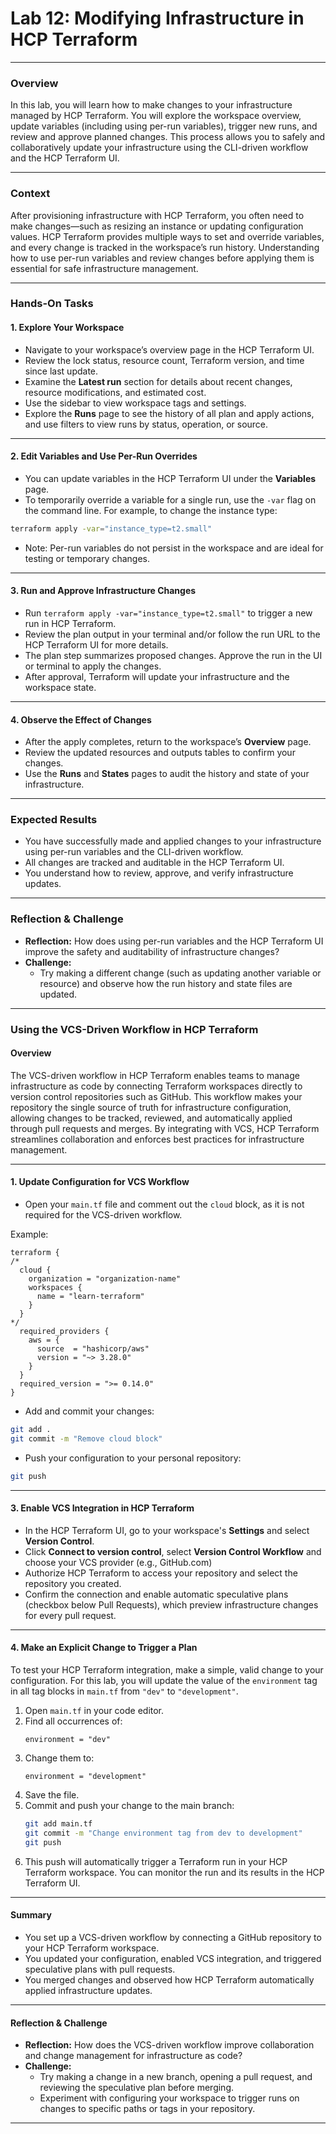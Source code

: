 # Lab 12: Modifying Infrastructure in HCP Terraform

---

### Overview

In this lab, you will learn how to make changes to your infrastructure managed by HCP Terraform. You will explore the workspace overview, update variables (including using per-run variables), trigger new runs, and review and approve planned changes. This process allows you to safely and collaboratively update your infrastructure using the CLI-driven workflow and the HCP Terraform UI.

---

### Context

After provisioning infrastructure with HCP Terraform, you often need to make changes—such as resizing an instance or updating configuration values. HCP Terraform provides multiple ways to set and override variables, and every change is tracked in the workspace’s run history. Understanding how to use per-run variables and review changes before applying them is essential for safe infrastructure management.

---

### Hands-On Tasks

#### 1. Explore Your Workspace

- Navigate to your workspace’s overview page in the HCP Terraform UI.
- Review the lock status, resource count, Terraform version, and time since last update.
- Examine the **Latest run** section for details about recent changes, resource modifications, and estimated cost.
- Use the sidebar to view workspace tags and settings.
- Explore the **Runs** page to see the history of all plan and apply actions, and use filters to view runs by status, operation, or source.

---

#### 2. Edit Variables and Use Per-Run Overrides

- You can update variables in the HCP Terraform UI under the **Variables** page.
- To temporarily override a variable for a single run, use the `-var` flag on the command line. For example, to change the instance type:

```sh
terraform apply -var="instance_type=t2.small"
```

- Note: Per-run variables do not persist in the workspace and are ideal for testing or temporary changes.

---

#### 3. Run and Approve Infrastructure Changes

- Run `terraform apply -var="instance_type=t2.small"` to trigger a new run in HCP Terraform.
- Review the plan output in your terminal and/or follow the run URL to the HCP Terraform UI for more details.
- The plan step summarizes proposed changes. Approve the run in the UI or terminal to apply the changes.
- After approval, Terraform will update your infrastructure and the workspace state.

---

#### 4. Observe the Effect of Changes

- After the apply completes, return to the workspace’s **Overview** page.
- Review the updated resources and outputs tables to confirm your changes.
- Use the **Runs** and **States** pages to audit the history and state of your infrastructure.

---

### Expected Results

- You have successfully made and applied changes to your infrastructure using per-run variables and the CLI-driven workflow.
- All changes are tracked and auditable in the HCP Terraform UI.
- You understand how to review, approve, and verify infrastructure updates.

---

### Reflection & Challenge

- **Reflection:** How does using per-run variables and the HCP Terraform UI improve the safety and auditability of infrastructure changes?
- **Challenge:**
  - Try making a different change (such as updating another variable or resource) and observe how the run history and state files are updated.

---

### Using the VCS-Driven Workflow in HCP Terraform

#### Overview

The VCS-driven workflow in HCP Terraform enables teams to manage infrastructure as code by connecting Terraform workspaces directly to version control repositories such as GitHub. This workflow makes your repository the single source of truth for infrastructure configuration, allowing changes to be tracked, reviewed, and automatically applied through pull requests and merges. By integrating with VCS, HCP Terraform streamlines collaboration and enforces best practices for infrastructure management.

---

#### 1. Update Configuration for VCS Workflow

- Open your `main.tf` file and comment out the `cloud` block, as it is not required for the VCS-driven workflow.

Example:

```hcl
terraform {
/*
  cloud {
    organization = "organization-name"
    workspaces {
      name = "learn-terraform"
    }
  }
*/
  required_providers {
    aws = {
      source  = "hashicorp/aws"
      version = "~> 3.28.0"
    }
  }
  required_version = ">= 0.14.0"
}
```

- Add and commit your changes:

```sh
git add .
git commit -m "Remove cloud block"
```

- Push your configuration to your personal repository:

```sh
git push
```

---

#### 3. Enable VCS Integration in HCP Terraform

- In the HCP Terraform UI, go to your workspace's **Settings** and select **Version Control**.
- Click **Connect to version control**, select **Version Control Workflow** and choose your VCS provider (e.g., GitHub.com)
- Authorize HCP Terraform to access your repository and select the repository you created.
- Confirm the connection and enable automatic speculative plans (checkbox below Pull Requests), which preview infrastructure changes for every pull request.

---

#### 4. Make an Explicit Change to Trigger a Plan

To test your HCP Terraform integration, make a simple, valid change to your configuration. For this lab, you will update the value of the `environment` tag in all tag blocks in `main.tf` from `"dev"` to `"development"`.

1. Open `main.tf` in your code editor.
2. Find all occurrences of:
   ```hcl
   environment = "dev"
   ```
3. Change them to:
   ```hcl
   environment = "development"
   ```
4. Save the file.
5. Commit and push your change to the main branch:
   ```sh
   git add main.tf
   git commit -m "Change environment tag from dev to development"
   git push
   ```
6. This push will automatically trigger a Terraform run in your HCP Terraform workspace. You can monitor the run and its results in the HCP Terraform UI.

---

#### Summary

- You set up a VCS-driven workflow by connecting a GitHub repository to your HCP Terraform workspace.
- You updated your configuration, enabled VCS integration, and triggered speculative plans with pull requests.
- You merged changes and observed how HCP Terraform automatically applied infrastructure updates.

---

#### Reflection & Challenge

- **Reflection:** How does the VCS-driven workflow improve collaboration and change management for infrastructure as code?
- **Challenge:**
  - Try making a change in a new branch, opening a pull request, and reviewing the speculative plan before merging.
  - Experiment with configuring your workspace to trigger runs on changes to specific paths or tags in your repository.

---